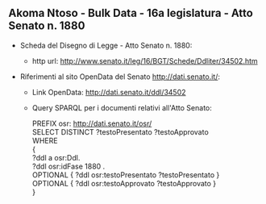 ## Akoma Ntoso - Bulk Data - 16a legislatura - Atto Senato n. 1880 ##

* Scheda del Disegno di Legge - Atto Senato n. 1880:
	* http url: http://www.senato.it/leg/16/BGT/Schede/Ddliter/34502.htm

* Riferimenti al sito OpenData del Senato http://dati.senato.it/:
	* Link OpenData: http://dati.senato.it/ddl/34502
	* Query SPARQL per i documenti relativi all'Atto Senato:

        PREFIX osr: <http://dati.senato.it/osr/>  
		SELECT DISTINCT ?testoPresentato ?testoApprovato  
		WHERE  
		{  
		    ?ddl a osr:Ddl.  
		    ?ddl osr:idFase 1880 .  
		    OPTIONAL { ?ddl osr:testoPresentato ?testoPresentato }  
		    OPTIONAL { ?ddl osr:testoApprovato ?testoApprovato }  
		}
		